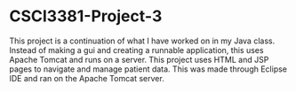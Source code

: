 # CSCI3381-Project-3

This project is a continuation of what I have worked on in my Java class. Instead of making a gui and creating a runnable application, this uses Apache Tomcat and runs on a server. This project uses HTML and JSP pages to navigate and manage patient data.
This was made through Eclipse IDE and ran on the Apache Tomcat server.
